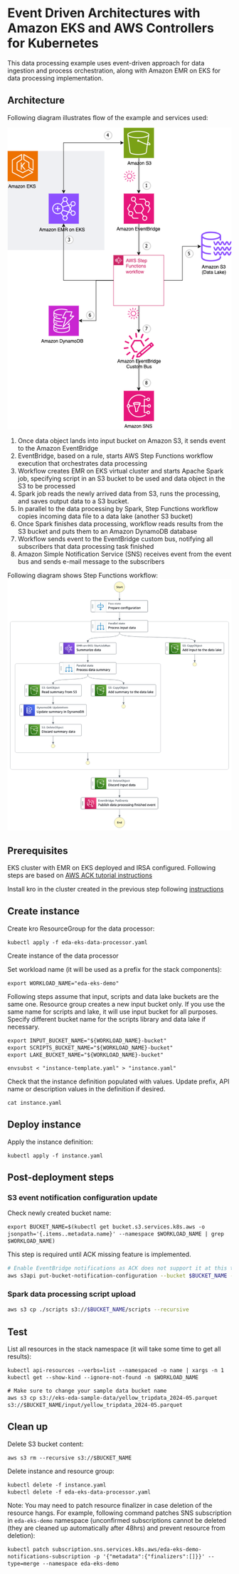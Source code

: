 # Event Driven Architectures with Amazon EKS and AWS Controllers for Kubernetes

This data processing example uses event-driven approach for data ingestion and process orchestration, along with Amazon EMR on EKS for data processing implementation. 
## Architecture

Following diagram illustrates flow of the example and services used:

![Architecture diagram](./assets/eks-eda.png)
1. Once data object lands into input bucket on Amazon S3, it sends event to the Amazon EventBridge
2. EventBridge, based on a rule, starts AWS Step Functions workflow execution that orchestrates data processing
3. Workflow creates EMR on EKS virtual cluster and starts Apache Spark job, specifying script in an S3 bucket to be used and data object in the S3 to be processed
4. Spark job reads the newly arrived data from S3, runs the processing, and saves output data to a S3 bucket.
5. In parallel to the data processing by Spark, Step Functions workflow copies incoming data file to a data lake (another S3 bucket) 
6. Once Spark finishes data processing, workflow reads results from the S3 bucket and puts them to an Amazon DynamoDB database
7. Workflow sends event to the EventBridge custom bus, notifying all subscribers that data processing task finished 
8. Amazon Simple Notification Service (SNS) receives event from the event bus and sends e-mail message to the subscribers

Following diagram shows Step Functions workflow:
![StepFunctions workflow](./assets/stepfunctions_graph.png)

## Prerequisites
EKS cluster with EMR on EKS deployed and IRSA configured. Following steps are based on [AWS ACK tutorial instructions](https://aws-controllers-k8s.github.io/community/docs/tutorials/emr-on-eks-example/)

Install kro in the cluster created in the previous step following [instructions](https://kro.run/docs/getting-started/Installation)

## Create instance

Create kro ResourceGroup for the data processor:
```shell
kubectl apply -f eda-eks-data-processor.yaml
```

Create instance of the data processor

Set workload name (it will be used as a prefix for the stack components):
```shell
export WORKLOAD_NAME="eda-eks-demo"
```

Following steps assume that input, scripts and data lake buckets are the same one. Resource group creates a new input bucket only. If you use the same name for scripts and lake, it will use input bucket for all purposes. Specify different bucket name for the scripts library and data lake if necessary.

```shell
export INPUT_BUCKET_NAME="${WORKLOAD_NAME}-bucket"
export SCRIPTS_BUCKET_NAME="${WORKLOAD_NAME}-bucket"
export LAKE_BUCKET_NAME="${WORKLOAD_NAME}-bucket"
```

```shell
envsubst < "instance-template.yaml" > "instance.yaml"
```
Check that the instance definition populated with values. Update prefix, API name or description values in the definition if desired.
```shell
cat instance.yaml
```

## Deploy instance

Apply the instance definition:
```shell
kubectl apply -f instance.yaml
```


## Post-deployment steps
### S3 event notification configuration update
Check newly created bucket name:
```shell
export BUCKET_NAME=$(kubectl get bucket.s3.services.k8s.aws -o jsonpath='{.items..metadata.name}' --namespace $WORKLOAD_NAME | grep $WORKLOAD_NAME)
```
This step is required until ACK missing feature is implemented. 
```bash
# Enable EventBridge notifications as ACK does not support it at this time and they are not enabled by default
aws s3api put-bucket-notification-configuration --bucket $BUCKET_NAME --notification-configuration='{ "EventBridgeConfiguration": {} }'
```
### Spark data processing script upload
```bash
aws s3 cp ./scripts s3://$BUCKET_NAME/scripts --recursive
```

## Test

List all resources in the stack namespace (it will take some time to get all results):
```shell
kubectl api-resources --verbs=list --namespaced -o name | xargs -n 1 kubectl get --show-kind --ignore-not-found -n $WORKLOAD_NAME
```

```shell
# Make sure to change your sample data bucket name
aws s3 cp s3://eks-eda-sample-data/yellow_tripdata_2024-05.parquet s3://$BUCKET_NAME/input/yellow_tripdata_2024-05.parquet
```

## Clean up

Delete S3 bucket content:
```shell
aws s3 rm --recursive s3://$BUCKET_NAME
```
Delete instance and resource group:
```shell
kubectl delete -f instance.yaml
kubectl delete -f eda-eks-data-processor.yaml
```

Note: You may need to patch resource finalizer in case deletion of the resource hangs. For example, following command patches SNS subscription in `eda-eks-demo` namespace (unconfirmed subscriptions cannot be deleted (they are cleaned up automatically after 48hrs) and prevent resource from deletion):
```shell
kubectl patch subscription.sns.services.k8s.aws/eda-eks-demo-notifications-subscription -p '{"metadata":{"finalizers":[]}}' --type=merge --namespace eda-eks-demo
```

